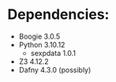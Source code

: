 

# Dependencies:
- Boogie 3.0.5
- Python 3.10.12
    - sexpdata 1.0.1
- Z3 4.12.2
- Dafny 4.3.0 (possibly)
